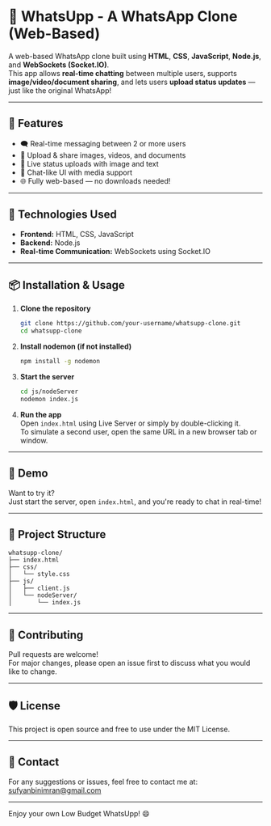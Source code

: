 
# 💬 WhatsUpp - A WhatsApp Clone (Web-Based)

A web-based WhatsApp clone built using **HTML**, **CSS**, **JavaScript**, **Node.js**, and **WebSockets (Socket.IO)**.  
This app allows **real-time chatting** between multiple users, supports **image/video/document sharing**, and lets users **upload status updates** — just like the original WhatsApp!

---

## 🚀 Features

- 🗨️ Real-time messaging between 2 or more users  
- 📸 Upload & share images, videos, and documents  
- 📡 Live status uploads with image and text  
- 💬 Chat-like UI with media support  
- 🌐 Fully web-based — no downloads needed!

---

## 🔧 Technologies Used

- **Frontend:** HTML, CSS, JavaScript  
- **Backend:** Node.js  
- **Real-time Communication:** WebSockets using Socket.IO  

---

## 📦 Installation & Usage

1. **Clone the repository**
   ```bash
   git clone https://github.com/your-username/whatsupp-clone.git
   cd whatsupp-clone
   ```

2. **Install nodemon (if not installed)**
   ```bash
   npm install -g nodemon
   ```

3. **Start the server**
   ```bash
   cd js/nodeServer
   nodemon index.js
   ```

4. **Run the app**  
   Open `index.html` using Live Server or simply by double-clicking it.  
   To simulate a second user, open the same URL in a new browser tab or window.

---

## 🧪 Demo

Want to try it?  
Just start the server, open `index.html`, and you're ready to chat in real-time!

---

## 📂 Project Structure

```
whatsupp-clone/
├── index.html
├── css/
│   └── style.css
├── js/
│   ├── client.js
│   └── nodeServer/
│       └── index.js
```

---

## 🙌 Contributing

Pull requests are welcome!  
For major changes, please open an issue first to discuss what you would like to change.

---

## 🛡️ License

This project is open source and free to use under the MIT License.

---

## 📧 Contact

For any suggestions or issues, feel free to contact me at: sufyanbinimran@gmail.com

---

Enjoy your own Low Budget WhatsUpp! 😄
